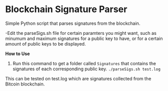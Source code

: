 # Blockchain Signature Parser
Simple Python script that parses signatures from the blockchain.  

-Edit the parseSigs.sh file for certain paramters you might want, such as minumum and maximum signatures for a public key to have, or for a certain amount of public keys to be displayed.  

**How to Use**  
1. Run this command to get a folder called ```Signatures``` that contains the signatures of each corresponding public key.  ```./parseSigs.sh test.log```

This can be tested on test.log which are signatures collected from the Bitcoin blockchain.
